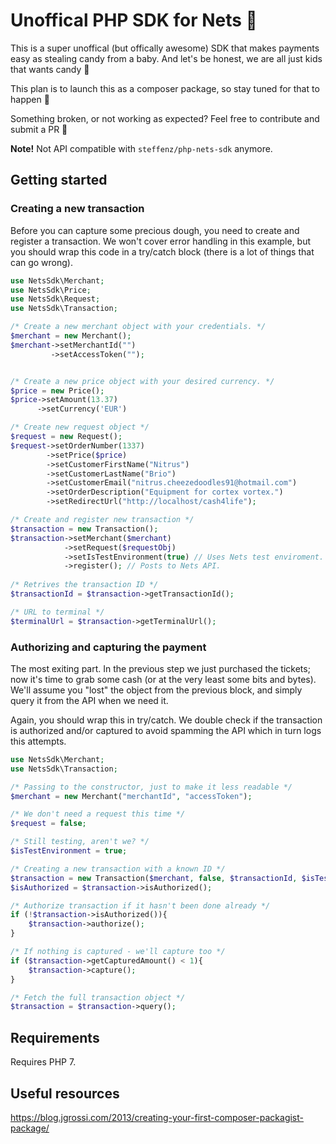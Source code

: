 # Unoffical PHP SDK for Nets 💸

This is a super unoffical (but offically awesome) SDK that makes payments easy as stealing candy from a baby. And let's be honest, we are all just kids that wants candy 🍭

This plan is to launch this as a composer package, so stay tuned for that to happen 🚚

Something broken, or not working as expected? Feel free to contribute and submit a PR 🥰

**Note!** Not API compatible with `steffenz/php-nets-sdk` anymore.

## Getting started

### Creating a new transaction
Before you can capture some precious dough, you need to create and register a transaction. We won't cover error handling in this example, but you should wrap this code in a try/catch block (there is a lot of things that can go wrong).

```php
use NetsSdk\Merchant;
use NetsSdk\Price;
use NetsSdk\Request;
use NetsSdk\Transaction;

/* Create a new merchant object with your credentials. */
$merchant = new Merchant();
$merchant->setMerchantId("")
         ->setAccessToken("");


/* Create a new price object with your desired currency. */
$price = new Price();
$price->setAmount(13.37)
      ->setCurrency('EUR')

/* Create new request object */
$request = new Request();
$request->setOrderNumber(1337)
        ->setPrice($price)
        ->setCustomerFirstName("Nitrus")
        ->setCustomerLastName("Brio")
        ->setCustomerEmail("nitrus.cheezedoodles91@hotmail.com")
        ->setOrderDescription("Equipment for cortex vortex.")
        ->setRedirectUrl("http://localhost/cash4life");

/* Create and register new transaction */
$transaction = new Transaction();
$transaction->setMerchant($merchant) 
            ->setRequest($requestObj)
            ->setIsTestEnvironment(true) // Uses Nets test enviroment.
            ->register(); // Posts to Nets API.
    
/* Retrives the transaction ID */
$transactionId = $transaction->getTransactionId();

/* URL to terminal */
$terminalUrl = $transaction->getTerminalUrl();


```

### Authorizing and capturing the payment
The most exiting part. In the previous step we just purchased the tickets; now it's time to grab some cash (or at the very least some bits and bytes). 
We'll assume you "lost" the object from the previous block, and simply query it from the API when we need it.

Again, you should wrap this in try/catch. We double check if the transaction is authorized and/or captured to avoid spamming the API which in turn logs this attempts. 

```php
use NetsSdk\Merchant;
use NetsSdk\Transaction;

/* Passing to the constructor, just to make it less readable */
$merchant = new Merchant("merchantId", "accessToken");

/* We don't need a request this time */
$request = false;

/* Still testing, aren't we? */
$isTestEnvironment = true;

/* Creating a new transaction with a known ID */
$transaction = new Transaction($merchant, false, $transactionId, $isTestEnvironment);
$isAuthorized = $transaction->isAuthorized();

/* Authorize transaction if it hasn't been done already */
if (!$transaction->isAuthorized()){
    $transaction->authorize();
}

/* If nothing is captured - we'll capture too */
if ($transaction->getCapturedAmount() < 1){
    $transaction->capture();
}

/* Fetch the full transaction object */
$transaction = $transaction->query();

```

## Requirements
Requires PHP 7.

## Useful resources
https://blog.jgrossi.com/2013/creating-your-first-composer-packagist-package/
